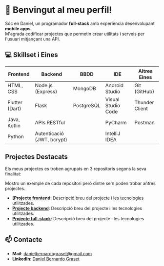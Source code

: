 # 👋 Benvingut al meu perfil!

Sóc en Daniel, un programador **full-stack** amb experiència desenvolupant **mobile apps**.  
M'agrada codificar projectes que permetin crear utilitats i serveis per l'usuari mitjançant una API.

## 💻 Skillset i Eines

| **Frontend**         | **Backend**                | **BBDD**                | **IDE**                  | **Altres Eines**      |
|-----------------------|----------------------------|--------------------------|--------------------------|-----------------------|
| HTML, CSS            | Node.js (Express)          | MongoDB                 | Android Studio           | Git (GitHub)          |
| Flutter (Dart)       | Flask                      | PostgreSQL              | Visual Studio Code       | Thunder Client        |
| Java, Kotlin         | APIs RESTful               |                          | PyCharm                  | Postman               |
| Python               | Autenticació (JWT, bcrypt) |                          | IntelliJ IDEA            |                       |

## Projectes Destacats

Els meus projectes es troben agrupats en 3 repositoris segons la seva finalitat:

Mostro un exemple de cada repositori però dintre se'n poden trobar añtres projectes.

- **[[Projecte frontend](https://github.com/db110513/frontend/tree/main/java/jocs/jocs2D/pacman)**: Descripció breu del projecte i les tecnologies utilitzades.
- **[Projecte backend](enllaç)**: Descripció breu del projecte i les tecnologies utilitzades.
- **[Projecte full-stack](enllaç)**: Descripció breu del projecte i les tecnologies utilitzades.

## 📫 Contacte

- **Mail**: danielbernardograset@gmail.com
- **LinkedIn**: [Daniel Bernardo Graset](https://www.linkedin.com/in/daniel-bernardo-graset-37b36827b/)
